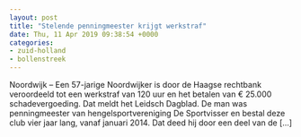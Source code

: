 ```yaml
---
layout: post
title: "Stelende penningmeester krijgt werkstraf"
date: Thu, 11 Apr 2019 09:38:54 +0000
categories: 
- zuid-holland 
- bollenstreek 
---
```


Noordwijk &#8211; Een 57-jarige Noordwijker is door de Haagse rechtbank veroordeeld tot een werkstraf van 120 uur en het betalen van € 25.000 schadevergoeding. Dat meldt het Leidsch Dagblad. De man was penningmeester van hengelsportvereniging De Sportvisser en bestal deze club vier jaar lang, vanaf januari 2014. Dat deed hij door een deel van de [&#8230;]
